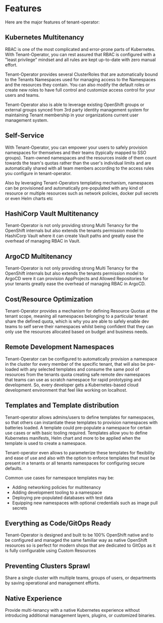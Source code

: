 # Features

Here are the major features of tenant-operator:

## Kubernetes Multitenancy

RBAC is one of the most complicated and error-prone parts of Kubernetes. With Tenant-Operator, you can rest assured that RBAC is configured with a "least privilege" mindset and all rules are kept up-to-date with zero manual effort.

Tenant-Operator provides several ClusterRoles that are automatically bound to the Tenants Namespaces used for managing access to the Namespaces and the resources they contain. You can also modify  the default roles or create new roles to have full control and customize access control for your users and teams.

Tenant-Operator also is able to leverage existing OpenShift groups or external groups synced from 3rd party identity management system for maintaining Tenant membership in your organizations current user management system. 

## Self-Service

With Tenant-Operator, you can empower your users to safely provision namespaces for themselves and their teams (typically mapped to SSO groups). Team-owned namespaces and the resources inside of them count towards the team's quotas rather than the user's individual limits and are automatically shared with all team members according to the access rules you configure in tenant-operator.

Also by leveraging Tenant-Operators templating mechanism, namespaces can be provisioned and automatically pre-populated with any kind of resource or multiple resources such as network policies, docker pull secrets or even Helm charts etc 

## HashiCorp Vault Multitenancy

Tenant-Operator is not only providing strong Multi Tenancy for the OpenShift internals but also extends the tenants permission model to HashiCorp Vault where it can create Vault paths and greatly ease the overhead of managing RBAC in Vault.

## ArgoCD Multitenancy 

Tenant-Operator is not only providing strong Multi Tenancy for the OpenShift internals but also extends the tenants permission model to ArgoCD were it can provision AppProjects and Allowed Repositories for your tenants greatly ease the overhead of managing RBAC in ArgoCD.

## Cost/Resource Optimization 

Tenant-Operator provides a mechanism for defining Resource Quotas at the tenant scope, meaning all namespaces belonging to a particular tenant share the defined quota, which is why you are able to safely enable dev teams to self serve their namespaces whilst being confident that they can only use the resources allocated based on budget and business needs.

## Remote Development Namespaces

Tenant-Operator can be configured to automatically provision a namespace in the cluster for every member of the specific tenant, that will also be pre-loaded with any selected templates and consume the same pool of resources from the tenants quota creating safe remote dev namespaces that teams can use as scratch namespace for rapid prototyping and development. So, every developer gets a Kubernetes-based cloud development environment that feel like working on localhost.

## Templates and Template distribution

Tenant-operator allows admins/users to define templates for namespaces, so that others can instantiate these templates to provision namespaces with batteries loaded. A template could pre-populate a namespace for certain use cases or with basic tooling required. Templates allow you to define Kubernetes manifests, Helm chart and more to be applied when the template is used to create a namespace.

Tenant-operator even allows to parameterize these templates for flexibility and ease of use and also with the option to enforce templates that must be present in a tenants or all tenants namespaces for configuring secure defaults.

Common use cases for namespace templates may be:

- Adding networking policies for multitenancy
- Adding development tooling to a namespace
- Deploying pre-populated databases with test data
- Equipping new namespaces with optional credentials such as image pull secrets
 
## Everything as Code/GitOps Ready

Tenant-Operator is designed and built to be 100% OpenShift native and to be configured and managed the same familiar way as native OpenShift resources so is perfect for modern shops that are dedicated to GitOps as it is fully configurable using Custom Resources 

## Preventing Clusters Sprawl
Share a single cluster with multiple teams, groups of users, or departments by saving operational and management efforts.

## Native Experience
Provide multi-tenancy with a native Kubernetes experience without introducing additional management layers, plugins, or customized binaries.
